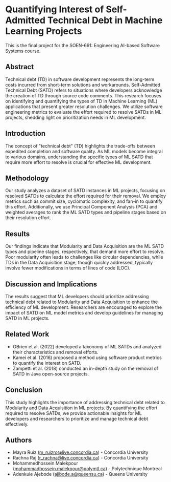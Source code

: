 # Quantifying Interest of Self-Admitted Technical Debt in Machine Learning Projects
This is the final project for the SOEN-691: Engineering AI-based Software Systems course.

## Abstract
Technical debt (TD) in software development represents the long-term costs incurred from short-term solutions and workarounds. Self-Admitted Technical Debt (SATD) refers to situations where developers acknowledge the creation of TD through source code comments. This research focuses on identifying and quantifying the types of TD in Machine Learning (ML) applications that present greater resolution challenges. We utilize software engineering metrics to evaluate the effort required to resolve SATDs in ML projects, shedding light on prioritization needs in ML development.

## Introduction
The concept of "technical debt" (TD) highlights the trade-offs between expedited completion and software quality. As ML models become integral to various domains, understanding the specific types of ML SATD that require more effort to resolve is crucial for effective ML development.

## Methodology
Our study analyzes a dataset of SATD instances in ML projects, focusing on resolved SATDs to calculate the effort required for their removal. We employ metrics such as commit size, cyclomatic complexity, and fan-in to quantify this effort. Additionally, we use Principal Component Analysis (PCA) and weighted averages to rank the ML SATD types and pipeline stages based on their resolution effort.

## Results
Our findings indicate that Modularity and Data Acquisition are the ML SATD types and pipeline stages, respectively, that demand more effort to resolve. Poor modularity often leads to challenges like circular dependencies, while TDs in the Data Acquisition stage, though quickly addressed, typically involve fewer modifications in terms of lines of code (LOC).

## Discussion and Implications
The results suggest that ML developers should prioritize addressing technical debt related to Modularity and Data Acquisition to enhance the efficiency of ML development. Researchers are encouraged to explore the impact of SATD on ML model metrics and develop guidelines for managing SATD in ML projects.

## Related Work
- OBrien et al. (2022) developed a taxonomy of ML SATDs and analyzed their characteristics and removal efforts.
- Kamei et al. (2016) proposed a method using software product metrics to quantify the interest on SATD.
- Zampetti et al. (2018) conducted an in-depth study on the removal of SATD in Java open-source projects.

## Conclusion
This study highlights the importance of addressing technical debt related to Modularity and Data Acquisition in ML projects. By quantifying the effort required to resolve SATDs, we provide actionable insights for ML developers and researchers to prioritize and manage technical debt effectively.

## Authors
- Mayra Ruiz (m_ruizro@live.concordia.ca) - Concordia University
- Rachna Raj (r_rachna@live.concordia.ca) - Concordia University
- Mohammedhossein Malekpour (mohammadhossein.malekpour@polymtl.ca) - Polytechnique Montreal
- Adenkule Ajebode (ajibode.a@queensu.ca) - Queens University
